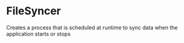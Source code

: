 # FileSyncer
Creates a process that is scheduled at runtime to sync data when the application starts or stops
